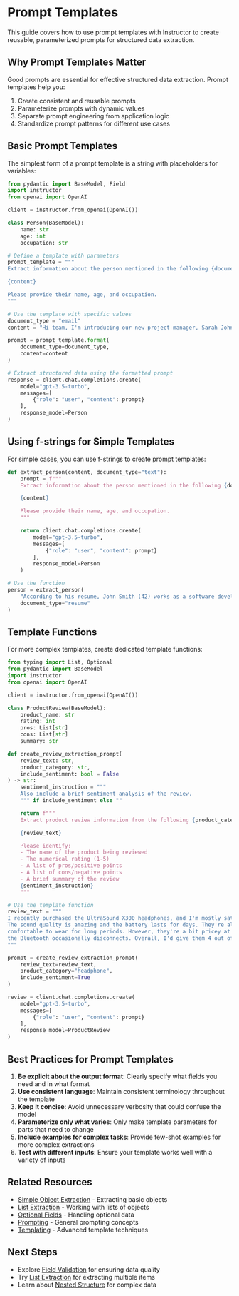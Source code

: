 # Prompt Templates

This guide covers how to use prompt templates with Instructor to create reusable, parameterized prompts for structured data extraction.

## Why Prompt Templates Matter

Good prompts are essential for effective structured data extraction. Prompt templates help you:

1. Create consistent and reusable prompts
2. Parameterize prompts with dynamic values
3. Separate prompt engineering from application logic
4. Standardize prompt patterns for different use cases

## Basic Prompt Templates

The simplest form of a prompt template is a string with placeholders for variables:

```python
from pydantic import BaseModel, Field
import instructor
from openai import OpenAI

client = instructor.from_openai(OpenAI())

class Person(BaseModel):
    name: str
    age: int
    occupation: str

# Define a template with parameters
prompt_template = """
Extract information about the person mentioned in the following {document_type}:

{content}

Please provide their name, age, and occupation.
"""

# Use the template with specific values
document_type = "email"
content = "Hi team, I'm introducing our new project manager, Sarah Johnson. She's 34 and has been in project management for 8 years."

prompt = prompt_template.format(
    document_type=document_type,
    content=content
)

# Extract structured data using the formatted prompt
response = client.chat.completions.create(
    model="gpt-3.5-turbo",
    messages=[
        {"role": "user", "content": prompt}
    ],
    response_model=Person
)
```

## Using f-strings for Simple Templates

For simple cases, you can use f-strings to create prompt templates:

```python
def extract_person(content, document_type="text"):
    prompt = f"""
    Extract information about the person mentioned in the following {document_type}:

    {content}

    Please provide their name, age, and occupation.
    """

    return client.chat.completions.create(
        model="gpt-3.5-turbo",
        messages=[
            {"role": "user", "content": prompt}
        ],
        response_model=Person
    )

# Use the function
person = extract_person(
    "According to his resume, John Smith (42) works as a software developer.",
    document_type="resume"
)
```

## Template Functions

For more complex templates, create dedicated template functions:

```python
from typing import List, Optional
from pydantic import BaseModel
import instructor
from openai import OpenAI

client = instructor.from_openai(OpenAI())

class ProductReview(BaseModel):
    product_name: str
    rating: int
    pros: List[str]
    cons: List[str]
    summary: str

def create_review_extraction_prompt(
    review_text: str,
    product_category: str,
    include_sentiment: bool = False
) -> str:
    sentiment_instruction = """
    Also include a brief sentiment analysis of the review.
    """ if include_sentiment else ""

    return f"""
    Extract product review information from the following {product_category} review:

    {review_text}

    Please identify:
    - The name of the product being reviewed
    - The numerical rating (1-5)
    - A list of pros/positive points
    - A list of cons/negative points
    - A brief summary of the review
    {sentiment_instruction}
    """

# Use the template function
review_text = """
I recently purchased the UltraSound X300 headphones, and I'm mostly satisfied.
The sound quality is amazing and the battery lasts for days. They're also very
comfortable to wear for long periods. However, they're a bit pricey at $299, and
the Bluetooth occasionally disconnects. Overall, I'd give them 4 out of 5 stars.
"""

prompt = create_review_extraction_prompt(
    review_text=review_text,
    product_category="headphone",
    include_sentiment=True
)

review = client.chat.completions.create(
    model="gpt-3.5-turbo",
    messages=[
        {"role": "user", "content": prompt}
    ],
    response_model=ProductReview
)
```

## Best Practices for Prompt Templates

1. **Be explicit about the output format**: Clearly specify what fields you need and in what format
2. **Use consistent language**: Maintain consistent terminology throughout the template
3. **Keep it concise**: Avoid unnecessary verbosity that could confuse the model
4. **Parameterize only what varies**: Only make template parameters for parts that need to change
5. **Include examples for complex tasks**: Provide few-shot examples for more complex extractions
6. **Test with different inputs**: Ensure your template works well with a variety of inputs

## Related Resources

- [Simple Object Extraction](./simple_object.md) - Extracting basic objects
- [List Extraction](./list_extraction.md) - Working with lists of objects
- [Optional Fields](./optional_fields.md) - Handling optional data
- [Prompting](../../concepts/prompting.md) - General prompting concepts
- [Templating](../../concepts/templating.md) - Advanced template techniques

## Next Steps

- Explore [Field Validation](./field_validation.md) for ensuring data quality
- Try [List Extraction](./list_extraction.md) for extracting multiple items
- Learn about [Nested Structure](./nested_structure.md) for complex data